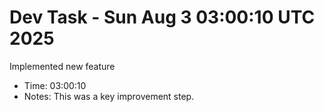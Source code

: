 # Dev Task - Sun Aug  3 03:00:10 UTC 2025
Implemented new feature
- Time: 03:00:10
- Notes: This was a key improvement step.

